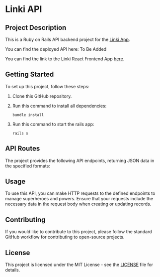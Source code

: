 # Linki API

## Project Description

This is a Ruby on Rails API backend project for the [Linki App](https://placeholder.link).

You can find the deployed API here: To Be Added

You can find the link to the Linki React Frontend App [here](https://github.com/dexterbrian/linki).

## Getting Started

To set up this project, follow these steps:

1. Clone this GitHub repository.

2. Run this command to install all dependencies:
   ```
   bundle install
   ```
3. Run this command to start the rails app:
   ```
   rails s
   ```

## API Routes

The project provides the following API endpoints, returning JSON data in the specified formats:

## Usage

To use this API, you can make HTTP requests to the defined endpoints to manage superheroes and powers. Ensure that your requests include the necessary data in the request body when creating or updating records.

## Contributing

If you would like to contribute to this project, please follow the standard GitHub workflow for contributing to open-source projects.

## License

This project is licensed under the MIT License - see the [LICENSE](LICENSE) file for details.